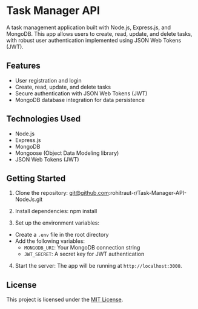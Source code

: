 # Task Manager API

A task management application built with Node.js, Express.js, and MongoDB. This app allows users to create, read, update, and delete tasks, with robust user authentication implemented using JSON Web Tokens (JWT).

## Features

- User registration and login
- Create, read, update, and delete tasks
- Secure authentication with JSON Web Tokens (JWT)
- MongoDB database integration for data persistence

## Technologies Used

- Node.js
- Express.js
- MongoDB
- Mongoose (Object Data Modeling library)
- JSON Web Tokens (JWT)

## Getting Started

1. Clone the repository:
   git@github.com:rohitraut-r/Task-Manager-API-NodeJs.git

3. Install dependencies:
   npm install

5. Set up the environment variables:
- Create a `.env` file in the root directory
- Add the following variables:
  - `MONGODB_URI`: Your MongoDB connection string
  - `JWT_SECRET`: A secret key for JWT authentication

4. Start the server:
The app will be running at `http://localhost:3000`.


## License

This project is licensed under the [MIT License](LICENSE).
